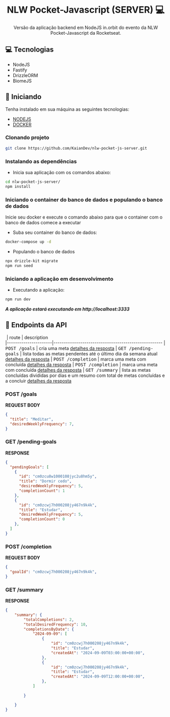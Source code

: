 <h1 align="center" style="font-weight: bold;">NLW Pocket-Javascript (SERVER) 💻</h1>

<p align="center">
    Versão da aplicação backend em NodeJS in.orbit do evento da NLW Pocket-Javascript da Rocketseat.
</p>

<h2 id="technologies">💻 Tecnologias</h2>

- NodeJS
- Fastify
- DrizzleORM
- BiomeJS

<h2 id="started">🚀 Iniciando</h2>

Tenha instalado em sua máquina as seguintes tecnologias:

- [NODEJS](https://nodejs.org)
- [DOCKER](https://www.docker.com)

<h3>Clonando projeto</h3>

```bash
git clone https://github.com/KaianDev/nlw-pocket-js-server.git
```

<h3>Instalando as dependências</h3>

- Inicia sua aplicação com os comandos abaixo:
```bash
cd nlw-pocket-js-server/
npm install
```

<h3>Iniciando o container do banco de dados e populando o banco de dados</h3>

Inicie seu docker e execute o comando abaixo para que o container com o banco de dados comece a executar

- Suba seu container do banco de dados:
```bash
docker-compose up -d  
```

- Populando o banco de dados
```bash
npx drizzle-kit migrate
npm run seed
```

<h3>Iniciando a aplicação em desenvolvimento</h3>

- Executando a aplicação:
```bash
npm run dev
```
***A aplicação estará executando em http://localhost:3333***

<h2 id="routes">📍 Endpoints da API</h2>

​
| route               | description                                          
|----------------------|-----------------------------------------------------
| <kbd>POST /goals</kbd>     | cria uma meta [detalhes da resposta](#post-goals-detail)
| <kbd>GET /pending-goals</kbd>     | lista todas as metas pendentes até o último dia da semana atual [detalhes da resposta](#get-pending-goals-detail)
| <kbd>POST /completion</kbd>     | marca uma meta com concluída [detalhes da resposta](#post-completion-detail)
| <kbd>POST /completion</kbd>     | marca uma meta com concluída [detalhes da resposta](#post-completion-detail)
| <kbd>GET /summary</kbd>     | lista as metas concluídas divididas por dias e um resumo com total de metas concluídas e a concluir  [detalhes da resposta](#get-summary-detail)


<h3 id="post-goals-detail">POST /goals</h3>

**REQUEST BODY**
```json
{
  "title": "Meditar",
  "desiredWeeklyFrequency": 7,
}
```

<h3 id="get-pending-goals-detail">GET /pending-goals</h3>

**RESPONSE**
```json
{
  "pendingGoals": [
    {
      "id": "cm0zcu8w1000108jyc2u8hm5y",
      "title": "Dormir cedo",
      "desiredWeeklyFrequency": 5,
      "completionCount": 1
    },
    {
      "id": "cm0zcwj7h000208jy467n9k4k",
      "title": "Estudar",
      "desiredWeeklyFrequency": 5,
      "completionCount": 0
    },
  ]
}
```


<h3 id="post-completion-detail">POST /completion</h3>

**REQUEST BODY**
```json
{
  "goalId": "cm0zcwj7h000208jy467n9k4k",
}
```

<h3 id="get-summary-detail">GET /summary</h3>

**RESPONSE**
```json
{
    "summary": {
        "totalCompletions": 2,
        "totalDesiredFrequency": 10,
        "completionsByDate": {
            "2024-09-09": [
                {
                    "id": "cm0zcwj7h000208jy467n9k4k",
                    "title": "Estudar",
                    "createdAt": "2024-09-09T03:00:00+00:00",
                },
                {
                    "id": "cm0zcwj7h000208jy467n9k4k",
                    "title": "Estudar",
                    "createdAt": "2024-09-09T12:00:00+00:00",
                },
            ]
            
        }

    }
}
```

